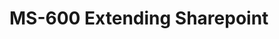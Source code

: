 # MS-600 Extending Sharepoint

<html>
<head>
<meta charset="UTF-8">
<meta name="viewport" content="width=device-width, initial-scale=1.0">
<meta http-equiv="X-UA-Compatible" content="ie=edge">
<title>Markmap</title>
<style>
* {
  margin: 0;
  padding: 0;
}
#mindmap {
  display: block;
  width: 100vw;
  height: 100vh;
}
</style>

</head>
<body>
<svg id="mindmap"></svg>
<script src="https://cdn.jsdelivr.net/npm/d3@5"></script><script src="https://cdn.jsdelivr.net/npm/markmap-lib@0.7.11/dist/browser/view.min.js"></script><script>((t,a,e,n)=>{const{Markmap:o,loadPlugins:s}=window.markmap;(a?a(s,e,n):Promise.resolve()).then(()=>{o.create("svg#mindmap",null,t)})})({"t":"root","d":0,"v":"","c":[{"t":"heading","d":1,"v":"1. Introduction","c":[{"t":"list_item","d":2,"v":"Experience using SharePoint Online at the intermediate level"},{"t":"list_item","d":2,"v":"Ability to program with JavaScript, TypeScript, and Node.js"},{"t":"list_item","d":2,"v":"Experience using Visual Studio Code at the intermediate level"},{"t":"list_item","d":2,"v":"Access to a <a href=\"https://developer.microsoft.com/office/dev-program?ocid=MSlearn\" title=\"\" target=\"_blank\" rel=\"noopener noreferrer\">Microsoft 365 tenant</a>"}]},{"t":"heading","d":1,"v":"2. SharePoint Framework overview &amp; extensibility options","c":[{"t":"heading","d":2,"v":"2.1. SharePoint Framework extensibility principles"},{"t":"heading","d":2,"v":"2.2. SharePoint Framework overview","c":[{"t":"list_item","d":3,"v":"Client-side development. Run in the browser. There's no server-side component in a SharePoint Framework component."},{"t":"list_item","d":3,"v":"Can create server-side components, host by yourself."},{"t":"list_item","d":3,"v":"JavaScript, HTML, CSS, and images."},{"t":"list_item","d":3,"v":"Framework is backwards compatible"},{"t":"list_item","d":3,"v":"JavaScript web frameworks like React."}]},{"t":"heading","d":2,"v":"2.3. Supported custom component types","c":[{"t":"heading","d":3,"v":"2.3.1. Client-side web parts","c":[{"t":"paragraph","d":4,"v":"Client-side web parts are supported in all environments supported by the SharePoint Framework, including SharePoint Server 2016, SharePoint Server 2019 and SharePoint Online."}]},{"t":"heading","d":3,"v":"2.3.2. Adding SPFx web parts to pages"},{"t":"heading","d":3,"v":"2.3.3. SharePoint Framework extensions","c":[{"t":"list_item","d":4,"v":"delegate controls and ScriptLink"},{"t":"list_item","d":4,"v":"client-side rendering (CSR) and JSLink"},{"t":"list_item","d":4,"v":"custom actions"}]},{"t":"heading","d":3,"v":"2.3.4. Application customizers"},{"t":"heading","d":3,"v":"2.3.5. Field customizer"},{"t":"heading","d":3,"v":"2.3.6. Command sets"},{"t":"heading","d":3,"v":"2.3.7. Library components","c":[{"t":"paragraph","d":4,"v":"Library components are only supported in SharePoint Online."}]}]},{"t":"heading","d":2,"v":"2.4. SharePoint Framework availability"},{"t":"heading","d":2,"v":"2.5. SharePoint Framework and SharePoint on-premises deployments"}]},{"t":"heading","d":1,"v":"3. Create and deploy SharePoint Framework solutions","c":[{"t":"heading","d":2,"v":"3.1. Tooling for SPFx development","c":[{"t":"bullet_list","d":3,"v":"","c":[{"t":"list_item","d":4,"v":"build process and tooling"},{"t":"list_item","d":4,"v":"web frameworks"},{"t":"list_item","d":4,"v":"code editors"}]},{"t":"heading","d":3,"v":"3.1.1. Build process and tooling"},{"t":"heading","d":3,"v":"3.1.2. Web frameworks"},{"t":"heading","d":3,"v":"3.1.3. Code editors"}]},{"t":"heading","d":2,"v":"3.2. Server-side tool comparison"},{"t":"heading","d":2,"v":"3.3. Exploring the SharePoint Framework core development and build tools","c":[{"t":"heading","d":3,"v":"3.3.1. Node.js"},{"t":"heading","d":3,"v":"3.3.2. NPM: Node Package Manager"},{"t":"heading","d":3,"v":"3.3.3. Yeoman"},{"t":"heading","d":3,"v":"3.3.4. Gulp"},{"t":"heading","d":3,"v":"3.3.5. TypeScript"}]},{"t":"heading","d":2,"v":"3.4. SharePoint Framework project structure","c":[{"t":"list_item","d":3,"v":"<strong>.vscode</strong>: This folder contains Visual Studio Code specific files."},{"t":"list_item","d":3,"v":"<strong>config</strong>: This folder contains configuration files used by the project's various build tasks. You'll edit these files as necessary depending on the types of components you're creating and for specific situations, such as the site to test extensions or adding references to external libraries."},{"t":"list_item","d":3,"v":"<strong>dist</strong>: This folder, created automatically when you bundle the project, contains the JavaScript bundle and manifest created by the build process that will be used in deployment."},{"t":"list_item","d":3,"v":"<strong>lib</strong>: This folder, created automatically when you build the project, contains the temporary files generated from the compilation and transpilation of TypeScript to JavaScript and SCSS to CSS files."},{"t":"list_item","d":3,"v":"<strong>node_modules</strong>: This folder is created automatically when installing package dependencies using the npm install command."},{"t":"list_item","d":3,"v":"<strong>src</strong>: This folder contains all the source code for your project."},{"t":"list_item","d":3,"v":"<strong>temp</strong>: This folder, created automatically when you test the project, contains files used by the local development web server."}]},{"t":"heading","d":2,"v":"3.5. Developing and testing solutions","c":[{"t":"heading","d":3,"v":"3.5.1. Local workbench"},{"t":"heading","d":3,"v":"3.5.2. SharePoint-hosted workbench"},{"t":"heading","d":3,"v":"3.5.3. SharePoint Framework deployment artifacts","c":[{"t":"list_item","d":4,"v":"<strong>Installation and registration</strong>: The installation and registration files are included in SharePoint packages deployed to the <strong>SharePoint App Catalogs</strong>."},{"t":"list_item","d":4,"v":"<strong>Component runtime files and dependencies</strong>: These are the files that are needed to run the SharePoint Framework component once it's been deployed and installed in a SharePoint environment. Any dependencies your component uses, such as third-party web framework libraries, can optionally be included in the component's bundle or loaded at runtime from an external CDN. The component's manifest file defines all dependencies the component requires to be present on the page before it's loaded and runs."}]},{"t":"heading","d":3,"v":"3.5.4. Deploy SharePoint assets","c":[{"t":"heading","d":4,"v":"3.5.4.1. Tenant-scoped App Catalog"},{"t":"heading","d":4,"v":"3.5.4.2. Site collection-scoped App Catalog"}]},{"t":"heading","d":3,"v":"3.5.5. Install the app from the site collection's Site Contents page"}]},{"t":"heading","d":2,"v":"3.6. Single part app pages"},{"t":"heading","d":2,"v":"3.7. Isolated web parts"}]},{"t":"heading","d":1,"v":"4. Extend custom solutions with UI components, APIs, and additional surface areas","c":[{"t":"heading","d":2,"v":"4.1. Create appealing solutions with the Office UI Fabric","c":[{"t":"fence","d":3,"v":"<pre><code class=\"language-TypeScript\">public render(): JSX.Element {\n  const previewProps: IDocumentCardPreviewProps = {\n    previewImages: [\n      {\n        previewImageSrc: String(require('./document-preview.png')),\n        iconSrc: String(require('./icon-ppt.png')),\n        width: 318,\n        height: 196,\n        accentColor: '#ce4b1f'\n      }\n    ],\n  };\n\n  return (\n    &lt;DocumentCard onClickHref='http://bing.com'>\n      &lt;DocumentCardPreview { ...previewProps } />\n      &lt;DocumentCardTitle title='Revenue stream proposal fiscal year 2016 version02.pptx' />\n      &lt;DocumentCardActivity\n        activity='Created Feb 23, 2016'\n        people={\n          [\n            { name: 'Kat Larrson', profileImageSrc: String(require('./avatar-kat.png')) }\n          ]\n        }\n      />\n    &lt;/DocumentCard>\n  );\n}\n</code></pre>"}]},{"t":"heading","d":2,"v":"4.2. Incorporate enterprise data with <strong>APIs</strong>","c":[{"t":"heading","d":3,"v":"4.2.1. SharePoint REST API","c":[{"t":"fence","d":4,"v":"<pre><code class=\"language-TypeScript\">private _getListItems(): Promise&lt;ICountryListItem[]> {\n  const endpoint: string = this.context.pageContext.web.absoluteUrl\n    + `/_api/web/lists/getbytitle('Countries')/items?$select=Id,Title`\n\n  return this.context.spHttpClient.get(\n      endpoint,\n      SPHttpClient.configurations.v1\n    )\n    .then(response => {\n      return response.json();\n    })\n    .then(jsonResponse => {\n      return jsonResponse.value;\n    }) as Promise&lt;ICountryListItem[]>;\n}\n</code></pre>"}]},{"t":"heading","d":3,"v":"4.2.2. Microsoft Graph","c":[{"t":"fence","d":4,"v":"<pre><code class=\"language-TypeScript\">this.context.msGraphClientFactory\n     .getClient()\n     .then((client: MSGraphClient): void => {\n        client.api('/me')\n          .get((error: any, user: MicrosoftGraph.User, rawResponse?: any) => {\n            console.log('name: ', user.displayName);\n            console.log('email: ', user.mail);\n            console.log('phone: ', user.businessPhones[0]);\n            });\n          });\n      });\n</code></pre>"}]},{"t":"heading","d":3,"v":"4.2.3. Azure AD secured endpoints","c":[{"t":"fence","d":4,"v":"<pre><code class=\"language-TypeScript\">import {\n  AadHttpClient,\n  HttpClientResponse\n} from '@microsoft/sp-http';\n</code></pre>"},{"t":"fence","d":4,"v":"<pre><code class=\"language-TypeScript\">this.context.aadHttpClientFactory\n  .getClient(&quot;https://your-endpoint-uri&quot;)\n  .then((aadClient: AadHttpClient) => {\n    /* submit request to endpoint */\n  });\n</code></pre>"},{"t":"fence","d":4,"v":"<pre><code class=\"language-TypeScript\">const endpoint: string = &quot;https://your-endpoint-uri/api&quot;;\naadClient.get(endpoint, AadHttpClient.configurations.v1)\n  .then((rawResponse: HttpClientResponse) => {\n    return rawResponse.json();\n  })\n  .then((jsonResponse: any) => {\n    // work with the result\n  });\n</code></pre>"}]}]},{"t":"heading","d":2,"v":"4.3. Granting tenant scripts permissions to Azure AD secured services","c":[{"t":"heading","d":3,"v":"4.3.1. Declare permission requests in SharePoint Framework projects","c":[{"t":"fence","d":4,"v":"<pre><code class=\"language-json\">// package-solution.json\n{\n  &quot;solution&quot;: {\n    &quot;name&quot;: &quot;sp-fx-aad-http-client-side-solution&quot;,\n    &quot;id&quot;: &quot;dfb230b7-4f61-431f-9b65-a34e83922663&quot;,\n    &quot;version&quot;: &quot;1.0.0.0&quot;,\n    &quot;webApiPermissionRequests&quot;: [\n      {\n        &quot;resource&quot;: &quot;Microsoft Graph&quot;,\n        &quot;scope&quot;: &quot;User.ReadBasic.All&quot;\n      }\n    ]\n  },\n  &quot;paths&quot;: {\n    &quot;zippedPackage&quot;: &quot;solution/sp-fx-aad-http.sppkg&quot;\n  }\n}\n</code></pre>"}]},{"t":"heading","d":3,"v":"4.3.2. Approve or reject permission requests from the SharePoint Admin Center"}]},{"t":"heading","d":2,"v":"4.4. Extend Microsoft Teams with the SharePoint Framework","c":[{"t":"heading","d":3,"v":"4.4.1. How to surface SharePoint Framework web parts as Microsoft Teams tabs","c":[{"t":"list_item","d":4,"v":"<strong>Specify the web part can be a tab</strong>: Locate the web part's manifest file. Within the manifest file, locate the property array supportedHosts. The supportedHosts property lists all the different places the web part can be run. By default, it contains a single entry SharePointWebPart. To configure the web part to be used as a Microsoft Teams tab, add TeamsTab to the array."},{"t":"list_item","d":4,"v":"<strong>Create Microsoft Teams tab images</strong>: When you create a new SharePoint Framework project, it creates a folder ./teams in the SharePoint project with two images. You can replace these default images with your own custom images, but make sure you don't change the size dimensions or names of the files."},{"t":"list_item","d":4,"v":"<strong>Create Microsoft Teams app manifest</strong>: All Microsoft Teams apps need an app manifest that describes the app. You can create the manifest yourself, or you can let SharePoint create it for you."}]}]}]}]})</script>
</body>
</html>

